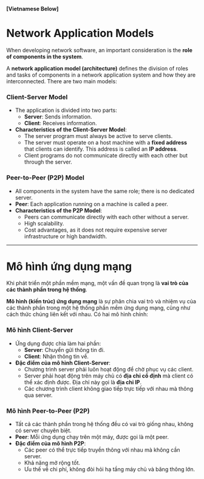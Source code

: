 **[Vietnamese Below]**

# Network Application Models

When developing network software, an important consideration is the **role of components in the system**.

A **network application model (architecture)** defines the division of roles and tasks of components in a network application system and how they are interconnected. There are two main models:



### Client-Server Model
- The application is divided into two parts:
  - **Server**: Sends information.
  - **Client**: Receives information.
- **Characteristics of the Client-Server Model**:
  - The server program must always be active to serve clients.
  - The server must operate on a host machine with a **fixed address** that clients can identify. This address is called an **IP address**.
  - Client programs do not communicate directly with each other but through the server.



### Peer-to-Peer (P2P) Model
- All components in the system have the same role; there is no dedicated server.
- **Peer**: Each application running on a machine is called a peer.
- **Characteristics of the P2P Model**:
  - Peers can communicate directly with each other without a server.
  - High scalability.
  - Cost advantages, as it does not require expensive server infrastructure or high bandwidth.

---

# Mô hình ứng dụng mạng

Khi phát triển một phần mềm mạng, một vấn đề quan trọng là **vai trò của các thành phần trong hệ thống**.

**Mô hình (kiến trúc) ứng dụng mạng** là sự phân chia vai trò và nhiệm vụ của các thành phần trong một hệ thống phần mềm ứng dụng mạng, cũng như cách thức chúng liên kết với nhau. Có hai mô hình chính:



### Mô hình Client-Server
- Ứng dụng được chia làm hai phần:
  - **Server**: Chuyển gửi thông tin đi.
  - **Client**: Nhận thông tin về.
- **Đặc điểm của mô hình Client-Server**:
  - Chương trình server phải luôn hoạt động để chờ phục vụ các client.
  - Server phải hoạt động trên máy chủ có **địa chỉ cố định** mà client có thể xác định được. Địa chỉ này gọi là **địa chỉ IP**.
  - Các chương trình client không giao tiếp trực tiếp với nhau mà thông qua server.



### Mô hình Peer-to-Peer (P2P)
- Tất cả các thành phần trong hệ thống đều có vai trò giống nhau, không có server chuyên biệt.
- **Peer**: Mỗi ứng dụng chạy trên một máy, được gọi là một peer.
- **Đặc điểm của mô hình P2P**:
  - Các peer có thể trực tiếp truyền thông với nhau mà không cần server.
  - Khả năng mở rộng tốt.
  - Ưu thế về chi phí, không đòi hỏi hạ tầng máy chủ và băng thông lớn.
